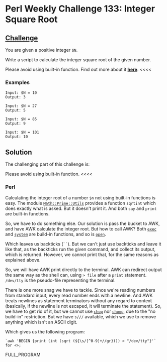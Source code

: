 # Perl Weekly Challenge 133: Integer Square Root

## [Challenge][task1]
>>>>
You are given a positive integer `$N`.

Write a script to calculate the integer square root of the given number.

Please avoid using built-in function. Find out more about it <a href="https://en.wikipedia.org/wiki/Integer_square_root"><strong>here</strong></a>.
<<<<

### Examples

~~~~
Input: $N = 10
Output: 3

Input: $N = 27
Output: 5

Input: $N = 85
Output: 9

Input: $N = 101
Output: 10
~~~~

## Solution

The challenging part of this challenge is:

>>>>
Please avoid using built-in function.
<<<<

### Perl

Calculating the integer root of a number `$n` not using built-in functions
is easy. The module [`Math::Prime::Utils`](#) provides a function
`sqrtint` which does exactly what is asked. But it doesn't print it.
And both `say` and `print` are built-in functions.

So, we have to do something else. Our solution is pass the bucket to
AWK, and have AWK calculate the integer root. But how to call AWK?
Both [`exec`](#) and [`system`](#) are build-in functions, and so is
[`open`](#).

Which leaves us backticks (``` `` ```). But we can't just use backticks
and leave it like that, as the backticks run the given command, and
collect its output, which is returned. However, we cannot print that,
for the same reasons as explained above.

So, we will have AWK print directly to the terminal. AWK can redirect
output the same way as the shell can, using `> file` after a `print`
statement. `/dev/tty` is the pseudo-file representing the terminal.

There is one more snag we have to tackle. Since we're reading
numbers from standard input, every read number ends with a newline.
And AWK treats newlines as statement terminators without any regard
to context (basically, if the newline is not escaped, it will terminate
the statement). So, we have to get rid of it, but we cannot use
[`chop`](#) nor [`chomp`](#), due to the "no build-in" restriction.
But we have `s///` available, which we use to remove anything which
isn't an ASCII digit.

Which gives us the following program:

~~~~
`awk 'BEGIN {print (int (sqrt (${\s/[^0-9]+//gr}))) > "/dev/tty"}'` for <>;
~~~~

FULL_PROGRAM

[task1]: https://theweeklychallenge.org/blog/perl-weekly-challenge-133/#TASK1

